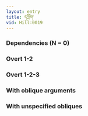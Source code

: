 ```yaml
---
layout: entry
title: དཀྲོག་
vid: Hill:0019
---
```

### Dependencies (N = 0)


### Overt 1-2


### Overt 1-2-3


### With oblique arguments


### With unspecified obliques
